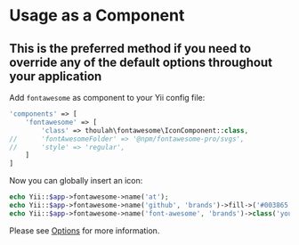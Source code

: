 # Usage as a Component

## This is the preferred method if you need to override any of the default options throughout your application

Add `fontawesome` as component to your Yii config file:
```php
'components' => [
    'fontawesome' => [
        'class' => thoulah\fontawesome\IconComponent::class,
//      'fontAwesomeFolder' => '@npm/fontawesome-pro/svgs',
//      'style' => 'regular',
    ]
]
```

Now you can globally insert an icon:
```php
echo Yii::$app->fontawesome->name('at');
echo Yii::$app->fontawesome->name('github', 'brands')->fill->('#003865');
echo Yii::$app->fontawesome->name('font-awesome', 'brands')->class('yourClass');
```

Please see [Options](options.md) for more information.
